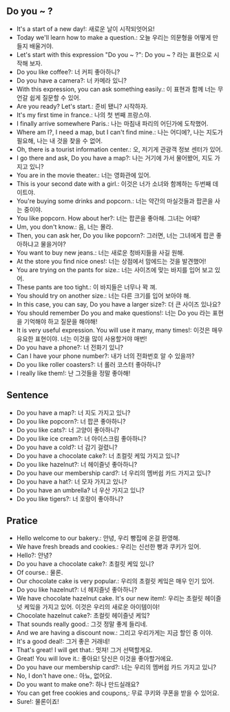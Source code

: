 ## Do you ~ ?
- It's a start of a new day!: 새로운 날이 시작되엇어요!
- Today we'll learn how to make a question.: 오늘 우리는 의문형을 어떻게 만들지 배울거야.
- Let's start with this expression "Do you ~ ?": Do you ~ ? 라는 표현으로 시작해 보자.
- Do you like coffee?: 너 커피 좋아하니?
- Do you have a camera?: 너 카메라 있니?
- With this expression, you can ask something easily.: 이 표현과 함께 너는 무언갈 쉽게 질문할 수 있어.
- Are you ready? Let's start.: 준비 됐니? 시작하자.
- It's my first time in france.: 나의 첫 번째 프랑스야.
- I finally arrive somewhere Paris.: 나는 마침내 파리의 어딘가에 도착했어.
- Where am I?, I need a map, but I can't find mine.: 나는 어디에?, 나는 지도가 필요해, 나는 내 것을 찾을 수 없어.
- Oh, there is a tourist information center.: 오, 저기게 관광객 정보 센터가 있어.
- I go there and ask, Do you have a map?: 나는 거기에 가서 물어봤어, 지도 가지고 있니?
- You are in the movie theater.: 너는 영화관에 있어.
- This is your second date with a girl.: 이것은 너가 소녀와 함께하는 두번째 데이트야.
- You're buying some drinks and popcorn.: 너는 약간의 마실것들과 팝콘을 사는 중이야.
- You like popcorn. How about her?: 너는 팝콘을 좋아해. 그녀는 어때?
- Um, you don't know.: 음, 너는 몰라.
- Then, you can ask her, Do you like popcorn?: 그러면, 너는 그녀에게 팝콘 좋아하냐고 물을거야?
- You want to buy new jeans.: 너는 새로운 청바지들을 사길 원해.
- At the store you find nice ones!: 너는 상점에서 맘에드는 것을 발견했어!
- You are trying on the pants for size.: 너는 사이즈에 맞는 바지를 입어 보고 있어.
- These pants are too tight.: 이 바지들은 너무나 꽉 껴.
- You should try on another size.: 너는 다른 크기를 입어 보아야 해.
- In this case, you can say, Do you have a larger size?: 더 큰 사이즈 있나요?
- You should remember Do you and make questions!: 너는 Do you 라는 표현을 기억해야 하고 질문을 해야해!
- It is very useful expression. You will use it many, many times!: 이것은 매우 유요한 표현이야. 너는 이것을 많이 사용할거야 매번!
- Do you have a phone?: 너 전화기 있니?
- Can I have your phone number?: 내가 너의 전화번호 알 수 있을까?
- Do you like roller coasters?: 너 롤러 코스터 좋아하니?
- I really like them!: 난 그것들을 정말 좋아해!

## Sentence
- Do you have a map?: 너 지도 가지고 있니? 
- Do you like popcorn?: 너 팝콘 좋아하니?
- Do you like cats?: 너 고양이 좋아하니?
- Do you like ice cream?: 너 아이스크림 좋아하니? 
- Do you have a cold?: 너 감기 걸렸니?
- Do you have a chocolate cake?: 너 초컬릿 케잌 가지고 있니?
- Do you like hazelnut?: 너 헤이즐넛 좋아하니? 
- Do you have our membership card?: 너 우리의 멤버쉽 카드 가지고 있니? 
- Do you have a hat?: 너 모자 가지고 있니?
- Do you have an umbrella? 너 우산 가지고 있니?
- Do you like tigers?: 너 호랑이 좋아하니?

## Pratice
- Hello welcome to our bakery.: 안녕, 우리 빵집에 온걸 환영해. 
- We have fresh breads and cookies.: 우리는 신선한 빵과 쿠키가 있어.
- Hello?: 안녕?
- Do you have a chocolate cake?: 초컬릿 케잌 있니?
- Of course.: 물론.
- Our chocolate cake is very popular.: 우리의 초컬릿 케잌은 매우 인기 있어.
- Do you like hazelnut?: 너 헤지즐넛 좋아하니?
- We have chocolate hazelnut cake. It's our new item!: 우리는 초컬릿 헤이즐넛 케잌을 가지고 있어. 이것은 우리의 새로운 아이템이야!
- Chocolate hazelnut cake?: 초컬릿 헤이즐넛 케잌?
- That sounds really good.: 그것 정말 좋게 들리네.
- And we are having a discount now.: 그리고 우리가게는 지금 할인 중 이야.
- It's a good deal!: 그거 좋은 거래네!
- That's great! I will get that.: 멋져! 그거 선택할게요. 
- Great! You will love it.: 좋아요! 당신은 이것을 좋아할거에요.
- Do you have our membership card?: 너는 우리의 멤버쉽 카드 가지고 있니?
- No, I don't have one.: 아뇨, 없어요.
- Do you want to make one?: 하나 만드실래요?
- You can get free cookies and coupons,: 무료 쿠키와 쿠폰을 받을 수 있어요.
- Sure!: 물론이죠!
